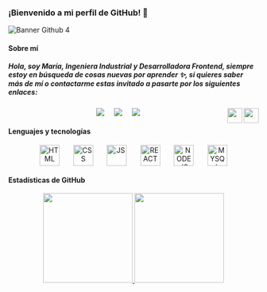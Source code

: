 ### **¡Bienvenido a mi perfil de GitHub!**  👋
![Banner Github 4](https://user-images.githubusercontent.com/95386519/169545433-9fd61cf1-30e6-4d30-b5e6-16f57ee57bff.png)

#### **Sobre mí**
##### <p text-align="justify">Hola, soy María, Ingeniera Industrial y Desarrolladora Frontend, siempre estoy en búsqueda de cosas nuevas por aprender ✨, si quieres saber más de mí o contactarme estas invitado a pasarte por los siguientes enlaces:</p> 
 
#### 
<p align="center">
  <img align='right' src='https://media.giphy.com/media/S8CJHntQpUzLJXuwHi/giphy.gif'  height='30"'>&nbsp;&nbsp;&nbsp;&nbsp;
  <a href="mailto:maria.sol.barbaran@gmail.com"><img src="https://img.shields.io/badge/gmail-%23D14836.svg?&style=for-the-badge&logo=gmail&logoColor=white" /></a>&nbsp;&nbsp;&nbsp;&nbsp;
  <a href="#"><img src="https://img.shields.io/badge/linkedin-%230077B5.svg?&style=for-the-badge&logo=linkedin&logoColor=white" /></a>&nbsp;&nbsp;&nbsp;&nbsp;
  <a href="#"><img src="https://img.shields.io/badge/Portfolio-%23000000.svg?style=for-the-badge&logo=firefox&logoColor=#FF7139" /></a>&nbsp;&nbsp;&nbsp;&nbsp;
  <img align='right' src='https://media.giphy.com/media/S8CJHntQpUzLJXuwHi/giphy.gif'  height='30"'>
</p>

#### **Lenguajes y tecnologías**

<div align="center" >
  <img align="center" alt="HTML" height="42" width="40"  src="https://cdn.jsdelivr.net/gh/devicons/devicon/icons/html5/html5-original.svg" />&nbsp;&nbsp;&nbsp;&nbsp;&nbsp;&nbsp;
  <img align="center" alt="CSS" height="42" width="40"  src="https://cdn.jsdelivr.net/gh/devicons/devicon/icons/css3/css3-original.svg" />&nbsp;&nbsp;&nbsp;&nbsp;&nbsp;&nbsp;
  <img align="center" alt="JS" height="42" width="40"  src="https://cdn.jsdelivr.net/gh/devicons/devicon/icons/javascript/javascript-original.svg" />&nbsp;&nbsp;&nbsp;&nbsp;&nbsp;&nbsp;
  <img align="center" alt="REACT" height="42" width="40"  src="https://cdn.jsdelivr.net/gh/devicons/devicon/icons/react/react-original.svg" />&nbsp;&nbsp;&nbsp;&nbsp;&nbsp;&nbsp;
  <img align="center" alt="NODEJS" height="42" width="40"  src="https://cdn.jsdelivr.net/gh/devicons/devicon/icons/nodejs/nodejs-original.svg" />&nbsp;&nbsp;&nbsp;&nbsp;&nbsp;&nbsp;
  <img align="center" alt="MYSQL" height="42" width="40" src="https://cdn.jsdelivr.net/gh/devicons/devicon/icons/mysql/mysql-original-wordmark.svg" />       
</div>       

#### **Estadísticas de GitHub**

<div align="center">
  <a href="https://github.com/msbarbaran">
  <img height="180em" src="https://github-readme-stats.vercel.app/api?username=msbarbaran&theme=vision-friendly-dark&show_icons=true"/>
  <img height="180em" src="https://github-readme-stats.vercel.app/api/top-langs/?username=msbarbaran&layout=compact&langs_count=7&theme=vision-friendly-dark"/> 
</div>
